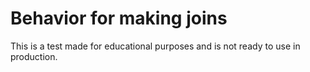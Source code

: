 # Behavior for making joins

This is a test made for educational purposes and is not ready to use in production.

